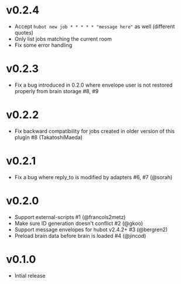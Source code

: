 v0.2.4
======
* Accept `hubot new job * * * * * "message here"` as well (different quotes)
* Only list jobs matching the current room
* Fix some error handling

v0.2.3
======
* Fix a bug introduced in 0.2.0 where envelope user is not restored properly from brain storage #8, #9

v0.2.2
======
* Fix backward compatibility for jobs created in older version of this plugin #8 (TakatoshiMaeda)

v0.2.1
======
* Fix a bug where reply_to is modified by adapters #6, #7 (@sorah)

v0.2.0
======
* Support external-scripts #1 (@francois2metz)
* Make sure ID generation doesn't conflict #2 (@gkoo)
* Support message envelopes for hubot v2.4.2+ #3 (@bergren2)
* Preload brain data before brain is loaded #4 (@jincod)

v0.1.0
======
* Intial release
